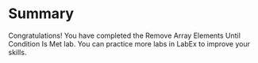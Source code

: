 # Summary

Congratulations! You have completed the Remove Array Elements Until Condition Is Met lab. You can practice more labs in LabEx to improve your skills.
